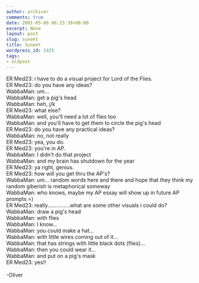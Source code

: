 ```yaml
---
author: archiver
comments: true
date: 2001-05-06 06:23:39+00:00
excerpt: None
layout: post
slug: suneet
title: Suneet
wordpress_id: 1425
tags:
- oldpost
---
```


ER Med23: i have to do a visual project for Lord of the Flies.<br />ER Med23: do you have any ideas? <br />WabbaMan: um...<br />WabbaMan: get a pig's head<br />WabbaMan: heh, j/k<br />ER Med23: what else?<br />WabbaMan: well, you'll need a lot of flies too<br />WabbaMan: and you'll have to get them to circle the pig's head<br />ER Med23: do you have any practical ideas? <br />WabbaMan: no, not really<br />ER Med23: yea, you do.<br />ER Med23: you're in AP. <br />WabbaMan: I didn't do that project<br />WabbaMan: and my brain has shutdown for the year<br />ER Med23: ya right, genius.  <br />ER Med23: how will you get thru the AP's?<br />WabbaMan: um... random words here and there and hope that they think my random giberish is metaphorical someway<br />WabbaMan: who knows, maybe my AP essay will show up in future AP prompts =)<br />ER Med23: really...............what are some other visuals i could do?<br />WabbaMan: draw a pig's head<br />WabbaMan: with flies<br />WabbaMan: I know...<br />WabbaMan: you could make a hat...<br />WabbaMan: with little wires coming out of it...<br />WabbaMan: that has strings with little black dots (flies)...<br />WabbaMan: then you could wear it...<br />WabbaMan: and put on a pig's mask<br />ER Med23: yes!!<br /><br />-Oliver